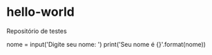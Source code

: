 # hello-world
Repositório de testes

nome = input('Digite seu nome: ')
print('Seu nome é {}'.format(nome))
